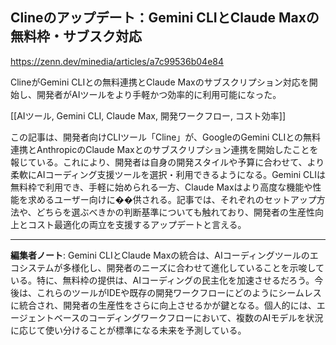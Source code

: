 ## Clineのアップデート：Gemini CLIとClaude Maxの無料枠・サブスク対応

https://zenn.dev/minedia/articles/a7c99536b04e84

ClineがGemini CLIとの無料連携とClaude Maxのサブスクリプション対応を開始し、開発者がAIツールをより手軽かつ効率的に利用可能になった。

[[AIツール, Gemini CLI, Claude Max, 開発ワークフロー, コスト効率]]

この記事は、開発者向けCLIツール「Cline」が、GoogleのGemini CLIとの無料連携とAnthropicのClaude Maxとのサブスクリプション連携を開始したことを報じている。これにより、開発者は自身の開発スタイルや予算に合わせて、より柔軟にAIコーディング支援ツールを選択・利用できるようになる。Gemini CLIは無料枠で利用でき、手軽に始められる一方、Claude Maxはより高度な機能や性能を求めるユーザー向けに��供される。記事では、それぞれのセットアップ方法や、どちらを選ぶべきかの判断基準についても触れており、開発者の生産性向上とコスト最適化の両立を支援するアップデートと言える。

---

**編集者ノート**: Gemini CLIとClaude Maxの統合は、AIコーディングツールのエコシステムが多様化し、開発者のニーズに合わせて進化していることを示唆している。特に、無料枠の提供は、AIコーディングの民主化を加速させるだろう。今後は、これらのツールがIDEや既存の開発ワークフローにどのようにシームレスに統合され、開発者の生産性をさらに向上させるかが鍵となる。個人的には、エージェントベースのコーディングワークフローにおいて、複数のAIモデルを状況に応じて使い分けることが標準になる未来を予測している。
